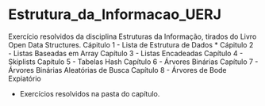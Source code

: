 # Estrutura_da_Informacao_UERJ
Exercício resolvidos da disciplina Estruturas da Informação, tirados do Livro Open Data Structures.
Cápitulo 1 - Lista de Estrutura de Dados *
Cápitulo 2 - Listas Baseadas em Array
Capítulo 3 - Listas Encadeadas
Capítulo 4 - Skiplists
Capítulo 5 - Tabelas Hash
Capítulo 6 - Árvores Binárias
Capítulo 7 - Árvores Binárias Aleatórias de Busca
Capítulo 8 - Árvores de Bode Expiatório

* Exercícios resolvidos na pasta do capítulo.
